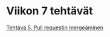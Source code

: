 # Viikon 7 tehtävät

[Tehtävä 5. Pull requestin mergeäminen](https://github.com/nikomn/ohtu-tehtavat/tree/main/viikko7/MERGE.md)
